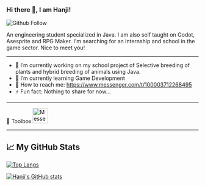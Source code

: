 ### Hi there 👋, I am Hanji!

![Github Follow](https://img.shields.io/github/followers/hans-min?style=social)

An engineering student specialized in Java. I am also self taught on Godot, Asesprite and RPG Maker. I'm searching for an internship and school in the game sector.
Nice to meet you!

---

- 🔭 I’m currently working on my school project of Selective breeding of plants and hybrid breeding of animals using Java.
- 🌱 I’m currently learning Game Development
- 💬 How to reach me: https://www.messenger.com/t/100003712268495
- ⚡ Fun fact: Nothing to share for now...
---
🧰 Toolbox
<img src="https://worldvectorlogo.com/download/facebook-messenger-3.svg" alt="Messenger Logo" width="40" height="40"/>


---

## &#x1f4c8; My GitHub Stats

[![Top Langs](https://github-readme-stats.vercel.app/api/top-langs/?username=hans-min&hide=java,html,css&theme=tokyonight)](https://github.com/anuraghazra/github-readme-stats)


[![Hanji's GitHub stats](https://github-readme-stats.vercel.app/api?username=hans-min&theme=dracula)](https://github.com/anuraghazra/github-readme-stats)
